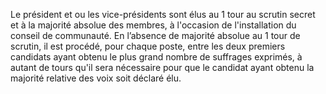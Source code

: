 Le président et ou les vice-présidents sont élus au 1 tour au scrutin secret et à la majorité absolue des membres, à l'occasion de l'installation du conseil de communauté.
En l’absence de majorité absolue au 1 tour de scrutin, il est procédé, pour chaque poste, entre les deux premiers candidats ayant obtenu le plus grand nombre de suffrages exprimés, à autant de tours qu'il sera nécessaire pour que le candidat ayant obtenu la majorité relative des voix soit déclaré élu.